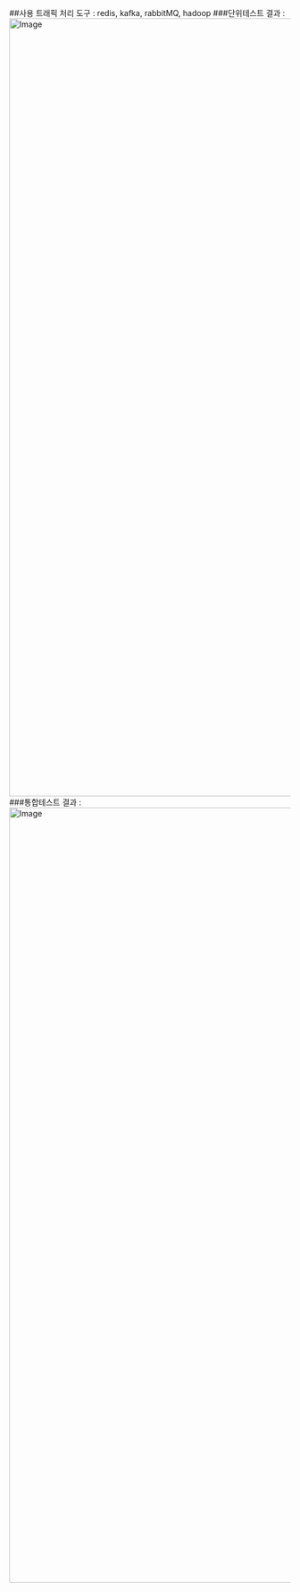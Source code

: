##사용 트래픽 처리 도구 : redis, kafka, rabbitMQ, hadoop
###단위테스트 결과 :
<img width="1395" alt="Image" src="https://github.com/user-attachments/assets/d57a3150-cc48-441a-8e0e-88530e7cbcef" />
###통합테스트 결과 : 
<img width="1390" alt="Image" src="https://github.com/user-attachments/assets/cf192249-6b46-41f1-9b80-7203c7d34782" />
